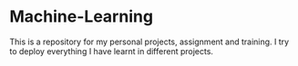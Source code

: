 # Machine-Learning
This is a repository for my personal projects, assignment and training. I try to deploy everything I have learnt in different projects.
